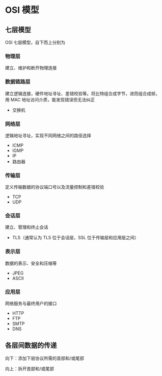 # OSI 模型

## 七层模型

OSI 七层模型，自下而上分别为

### 物理层

建立、维护和断开物理连接

### 数据链路层

建立逻辑连接，硬件地址寻址、差错校验等。将比特组合成字节，进而组合成帧，用 MAC 地址访问介质，能发现错误但无法纠正

- 交换机

### 网络层

逻辑地址寻址，实现不同网络之间的路径选择

- ICMP
- IGMP
- IP
- 路由器

### 传输层

定义传输数据的协议端口号以及流量控制和差错校验

- TCP
- UDP

### 会话层

建立、管理和终止会话

- TLS（通常认为 TLS 位于会话层，SSL 位于传输层和应用层之间）

### 表示层

数据的表示、安全和压缩等

- JPEG
- ASCII

### 应用层

网络服务与最终用户的接口

- HTTP
- FTP
- SMTP
- DNS

## 各层间数据的传递

向下：添加下层协议所需的首部和/或尾部

向上：拆开首部和/或尾部
